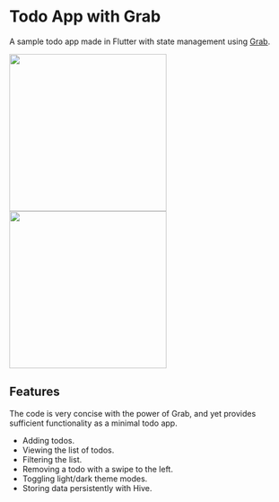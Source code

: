 # Todo App with Grab

A sample todo app made in Flutter with state management using [Grab][grab].

<img src="https://user-images.githubusercontent.com/20254485/158992003-8a653560-aafd-4b46-9f13-1b4a276af816.png" width="280"> <img src="https://user-images.githubusercontent.com/20254485/158992010-a027f9d5-0556-4f94-b9fb-b09864aba945.png" width="280">

## Features

The code is very concise with the power of Grab, and yet provides sufficient functionality
as a minimal todo app.

- Adding todos.
- Viewing the list of todos.
- Filtering the list.
- Removing a todo with a swipe to the left.
- Toggling light/dark theme modes.
- Storing data persistently with Hive.

[grab]: https://pub.dev/packages/grab
